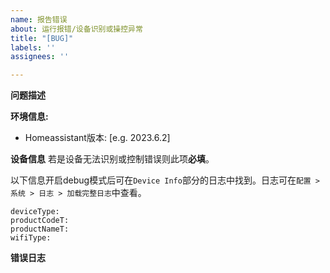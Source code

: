 ```yaml
---
name: 报告错误
about: 运行报错/设备识别或操控异常
title: "[BUG]"
labels: ''
assignees: ''

---
```


**问题描述**


**环境信息:**
 - Homeassistant版本: [e.g. 2023.6.2]

**设备信息**
若是设备无法识别或控制错误则此项**必填**。

以下信息开启debug模式后可在`Device Info`部分的日志中找到。日志可在`配置 > 系统 > 日志 > 加载完整日志`中查看。
```
deviceType:
productCodeT:
productNameT:
wifiType:
```

**错误日志**
